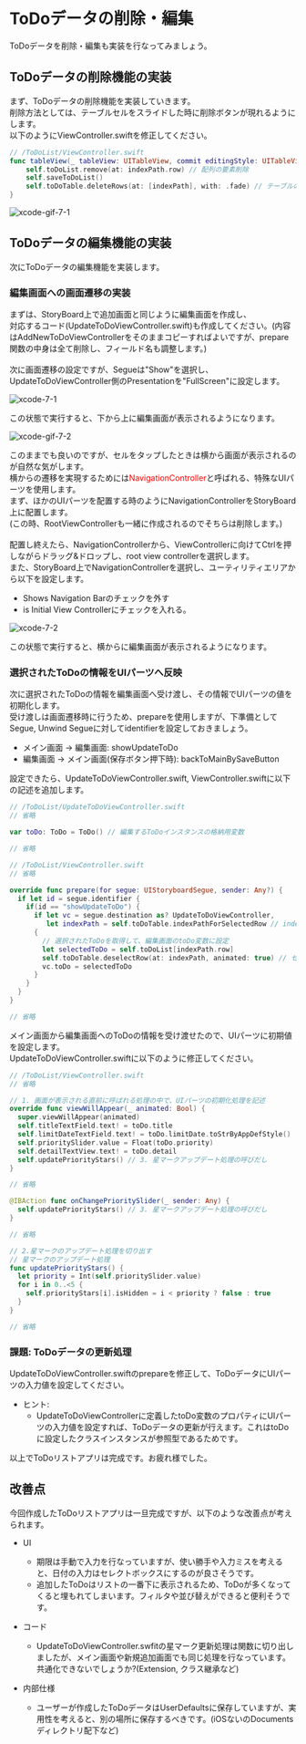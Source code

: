 # ToDoデータの削除・編集

ToDoデータを削除・編集も実装を行なってみましょう。<br>

## ToDoデータの削除機能の実装

まず、ToDoデータの削除機能を実装していきます。<br>
削除方法としては、テーブルセルをスライドした時に削除ボタンが現れるようにします。<br>
以下のようにViewController.swiftを修正してください。<br>

```swift
// /ToDoList/ViewController.swift
func tableView(_ tableView: UITableView, commit editingStyle: UITableViewCell.EditingStyle, forRowAt indexPath: IndexPath) {
    self.toDoList.remove(at: indexPath.row) // 配列の要素削除
    self.saveToDoList()
    self.toDoTable.deleteRows(at: [indexPath], with: .fade) // テーブルの行削除
}
```

![xcode-gif-7-1](./gifs/xcode-gif-7-1.gif)

## ToDoデータの編集機能の実装

次にToDoデータの編集機能を実装します。<br>

### 編集画面への画面遷移の実装

まずは、StoryBoard上で追加画面と同じように編集画面を作成し、<br>
対応するコード(UpdateToDoViewController.swift)も作成してください。(内容はAddNewToDoViewControllerをそのままコピーすればよいですが、prepare関数の中身は全て削除し、フィールド名も調整します。)<br>
<br>
次に画面遷移の設定ですが、Segueは"Show"を選択し、UpdateToDoViewController側のPresentationを"FullScreen"に設定します。<br>

![xcode-7-1](./images/xcode-7-1.png)

この状態で実行すると、下から上に編集画面が表示されるようになります。<br>

![xcode-gif-7-2](./gifs/xcode-gif-7-2.gif)

このままでも良いのですが、セルをタップしたときは横から画面が表示されるのが自然な気がします。<br>
横からの遷移を実現するためには<font color="red">NavigationController</font>と呼ばれる、特殊なUIパーツを使用します。<br>
まず、ほかのUIパーツを配置する時のようにNavigationControllerをStoryBoard上に配置します。<br>
(この時、RootViewControllerも一緒に作成されるのでそちらは削除します。)<br>
<br>
配置し終えたら、NavigationControllerから、ViewControllerに向けてCtrlを押しながらドラッグ&ドロップし、root view controllerを選択します。<br>
また、StoryBoard上でNavigationControllerを選択し、ユーティリティエリアから以下を設定します。<br>

- Shows Navigation Barのチェックを外す
- is Initial View Controllerにチェックを入れる。


![xcode-7-2](./images/xcode-7-2.png)

この状態で実行すると、横からに編集画面が表示されるようになります。<br>

### 選択されたToDoの情報をUIパーツへ反映

次に選択されたToDoの情報を編集画面へ受け渡し、その情報でUIパーツの値を初期化します。<br>
受け渡しは画面遷移時に行うため、prepareを使用しますが、下準備としてSegue, Unwind Segueに対してidentifierを設定しておきましょう。<br>

- メイン画面 → 編集画面: showUpdateToDo  
- 編集画面 → メイン画面(保存ボタン押下時): backToMainBySaveButton

設定できたら、UpdateToDoViewController.swift, ViewController.swiftに以下の記述を追加します。<br>

```swift
// /ToDoList/UpdateToDoViewController.swift
// 省略

var toDo: ToDo = ToDo() // 編集するToDoインスタンスの格納用変数

// 省略
```

```swift
// /ToDoList/ViewController.swift
// 省略

override func prepare(for segue: UIStoryboardSegue, sender: Any?) {
  if let id = segue.identifier {
    if(id == "showUpdateToDo") {
      if let vc = segue.destination as? UpdateToDoViewController,
         let indexPath = self.toDoTable.indexPathForSelectedRow // indexPathForSelectedRowで現在選択されているテーブルセルのindexPathを取得できる
      {
        // 選択されたToDoを取得して、編集画面のtoDo変数に設定
        let selectedToDo = self.toDoList[indexPath.row]
        self.toDoTable.deselectRow(at: indexPath, animated: true) // セルの選択を解除
        vc.toDo = selectedToDo
      }
    }
  }
}

// 省略
```

メイン画面から編集画面へのToDoの情報を受け渡せたので、UIパーツに初期値を設定します。<br>
UpdateToDoViewController.swiftに以下のように修正してください。<br>

```swift
// /ToDoList/ViewController.swift
// 省略

// 1. 画面が表示される直前に呼ばれる処理の中で、UIパーツの初期化処理を記述
override func viewWillAppear(_ animated: Bool) {
  super.viewWillAppear(animated)
  self.titleTextField.text! = toDo.title
  self.limitDateTextField.text! = toDo.limitDate.toStrByAppDefStyle()
  self.prioritySlider.value = Float(toDo.priority)
  self.detailTextView.text! = toDo.detail
  self.updatePriorityStars() // 3. 星マークアップデート処理の呼びだし
}

// 省略

@IBAction func onChangePrioritySlider(_ sender: Any) {
  self.updatePriorityStars() // 3. 星マークアップデート処理の呼びだし
}

// 省略

// 2.星マークのアップデート処理を切り出す
// 星マークのアップデート処理
func updatePriorityStars() {
  let priority = Int(self.prioritySlider.value)
  for i in 0..<5 {
    self.priorityStars[i].isHidden = i < priority ? false : true
  }
}

// 省略
```

### 課題: ToDoデータの更新処理

UpdateToDoViewController.swiftのprepareを修正して、ToDoデータにUIパーツの入力値を設定してください。<br>

- ヒント:
  - UpdateToDoViewControllerに定義したtoDo変数のプロパティにUIパーツの入力値を設定すれば、ToDoデータの更新が行えます。これはtoDoに設定したクラスインスタンスが参照型であるためです。


以上でToDoリストアプリは完成です。お疲れ様でした。<br>

## 改善点

今回作成したToDoリストアプリは一旦完成ですが、以下のような改善点が考えられます。<br>

- UI
  - 期限は手動で入力を行なっていますが、使い勝手や入力ミスを考えると、日付の入力はセレクトボックスにするのが良さそうです。
  - 追加したToDoはリストの一番下に表示されるため、ToDoが多くなってくると埋もれてしまいます。フィルタや並び替えができると便利そうです。

- コード
  - UpdateToDoViewController.swfitの星マーク更新処理は関数に切り出しましたが、メイン画面や新規追加画面でも同じ処理を行なっています。共通化できないでしょうか?(Extension, クラス継承など)

- 内部仕様
  - ユーザーが作成したToDoデータはUserDefaultsに保存していますが、実用性を考えると、別の場所に保存するべきです。(iOSないのDocumentsディレクトリ配下など)